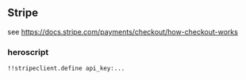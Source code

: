 ## Stripe

see https://docs.stripe.com/payments/checkout/how-checkout-works

### heroscript

```
!!stripeclient.define api_key:...
```